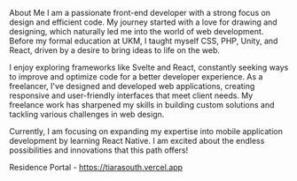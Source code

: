 About Me
I am a passionate front-end developer with a strong focus on design and efficient code. My journey started with a love for drawing and designing, which naturally led me into the world of web development. Before my formal education at UKM, I taught myself CSS, PHP, Unity, and React, driven by a desire to bring ideas to life on the web.

I enjoy exploring frameworks like Svelte and React, constantly seeking ways to improve and optimize code for a better developer experience. As a freelancer, I've designed and developed web applications, creating responsive and user-friendly interfaces that meet client needs. My freelance work has sharpened my skills in building custom solutions and tackling various challenges in web design.

Currently, I am focusing on expanding my expertise into mobile application development by learning React Native. I am excited about the endless possibilities and innovations that this path offers!

Residence Portal - https://tiarasouth.vercel.app
